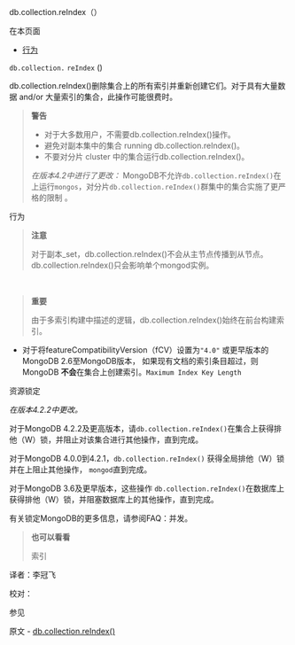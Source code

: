  [ ]()db.collection.reIndex（）

[]()

在本页面

*   [行为](behaviors)


`db.collection.`  `reIndex` ()

db.collection.reIndex()删除集合上的所有索引并重新创建它们。对于具有大量数据 and/or 大量索引的集合，此操作可能很费时。

> **警告**
> 
>*   对于大多数用户，不需要db.collection.reIndex()操作。
>*   避免对副本集中的集合 running db.collection.reIndex()。
>*   不要对分片 cluster 中的集合运行db.collection.reIndex()。
>
>*在版本4.2中进行了更改：* MongoDB不允许`db.collection.reIndex()`在上运行`mongos`，对分片`db.collection.reIndex()`群集中的集合实施了更严格的限制 。

 <span id="behaviors">行为</span>

> **注意**
>
> 对于副本_set，db.collection.reIndex()不会从主节点传播到从节点。 db.collection.reIndex()只会影响单个mongod实例。

<br />

> **重要**
>
> 由于多索引构建中描述的逻辑，db.collection.reIndex()始终在前台构建索引。

* 对于将featureCompatibilityVersion（fCV）设置为`"4.0"` 或更早版本的MongoDB 2.6至MongoDB版本， 如果现有文档的索引条目超过，则MongoDB **不会**在集合上创建索引。`Maximum Index Key Length`

 资源锁定

*在版本4.2.2中更改。*

对于MongoDB 4.2.2及更高版本，请`db.collection.reIndex()`在集合上获得排他（W）锁，并阻止对该集合进行其他操作，直到完成。

对于MongoDB 4.0.0到4.2.1，`db.collection.reIndex()` 获得全局排他（W）锁并在上阻止其他操作， `mongod`直到完成。

对于MongoDB 3.6及更早版本，这些操作 `db.collection.reIndex()`在数据库上获得排他（W）锁，并阻塞数据库上的其他操作，直到完成。

有关锁定MongoDB的更多信息，请参阅FAQ：并发。

> **也可以看看**
>
> 索引



译者：李冠飞

校对：

 参见

原文 - [db.collection.reIndex()]( https://docs.mongodb.com/manual/reference/method/db.collection.reIndex/ )

